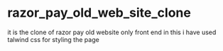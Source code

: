 # razor_pay_old_web_site_clone
it is the clone of razor pay old website only front end in this i have used talwind css for styling the page 
